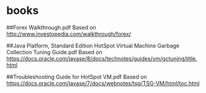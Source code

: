 # books
##Forex Walkthrough.pdf
Based on http://www.investopedia.com/walkthrough/forex/

##Java Platform, Standard Edition HotSpot Virtual Machine Garbage Collection Tuning Guide.pdf
Based on https://docs.oracle.com/javase/8/docs/technotes/guides/vm/gctuning/title.html

##Troubleshooting Guide for HotSpot VM.pdf
Based on https://docs.oracle.com/javase/7/docs/webnotes/tsg/TSG-VM/html/toc.html
